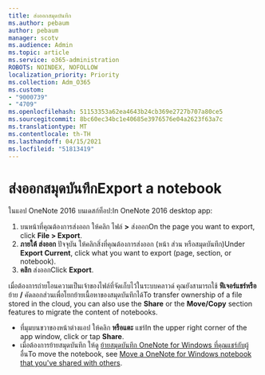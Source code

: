 ```yaml
---
title: ส่งออกสมุดบันทึก
ms.author: pebaum
author: pebaum
manager: scotv
ms.audience: Admin
ms.topic: article
ms.service: o365-administration
ROBOTS: NOINDEX, NOFOLLOW
localization_priority: Priority
ms.collection: Adm_O365
ms.custom:
- "9000739"
- "4709"
ms.openlocfilehash: 51153353a62ea4643b24cb369e2727b707a80ce5
ms.sourcegitcommit: 8bc60ec34bc1e40685e3976576e04a2623f63a7c
ms.translationtype: MT
ms.contentlocale: th-TH
ms.lasthandoff: 04/15/2021
ms.locfileid: "51813419"
---
```

# <a name="export-a-notebook"></a><span data-ttu-id="83e4d-102">ส่งออกสมุดบันทึก</span><span class="sxs-lookup"><span data-stu-id="83e4d-102">Export a notebook</span></span>

<span data-ttu-id="83e4d-103">ในแอป OneNote 2016 บนเดสก์ท็อป:</span><span class="sxs-lookup"><span data-stu-id="83e4d-103">In OneNote 2016 desktop app:</span></span>

1. <span data-ttu-id="83e4d-104">บนหน้าที่คุณต้องการส่งออก ให้คลิก ไฟล์ **>** ส่งออก</span><span class="sxs-lookup"><span data-stu-id="83e4d-104">On the page you want to export, click **File > Export**.</span></span>
2. <span data-ttu-id="83e4d-105">**ภายใต้ ส่งออก** ปัจจุบัน ให้คลิกสิ่งที่คุณต้องการส่งออก (หน้า ส่วน หรือสมุดบันทึก)</span><span class="sxs-lookup"><span data-stu-id="83e4d-105">Under **Export Current**, click what you want to export (page, section, or notebook).</span></span>
3. <span data-ttu-id="83e4d-106">**คลิก** ส่งออก</span><span class="sxs-lookup"><span data-stu-id="83e4d-106">Click **Export**.</span></span>
 
<span data-ttu-id="83e4d-107">เมื่อต้องการถ่ายโอนความเป็นเจ้าของไฟล์ที่จัดเก็บไว้ในระบบคลาวด์ คุณยังสามารถใช้ **ฟีเจอร์แชร์หรือ** ย้าย **/** คัดลอกส่วนเพื่อโยกย้ายเนื้อหาของสมุดบันทึกได้</span><span class="sxs-lookup"><span data-stu-id="83e4d-107">To transfer ownership of a file stored in the cloud, you can also use the **Share** or the **Move/Copy** section features to migrate the content of notebooks.</span></span>  

- <span data-ttu-id="83e4d-108">ที่มุมบนขวาของหน้าต่างแอป ให้คลิก **หรือแตะ** แชร์</span><span class="sxs-lookup"><span data-stu-id="83e4d-108">In the upper right corner of the app window, click or tap **Share**.</span></span>
- <span data-ttu-id="83e4d-109">เมื่อต้องการย้ายสมุดบันทึก ให้ดู [ย้ายสมุดบันทึก OneNote for Windows ที่คุณแชร์กับ](https://support.office.com/article/move-a-onenote-for-windows-notebook-that-you-ve-shared-with-others-56c7659e-1850-49a6-8874-e2db6b440cd4?ui=en-US&rs=en-US&ad=US)ผู้อื่น</span><span class="sxs-lookup"><span data-stu-id="83e4d-109">To move the notebook, see [Move a OneNote for Windows notebook that you've shared with others](https://support.office.com/article/move-a-onenote-for-windows-notebook-that-you-ve-shared-with-others-56c7659e-1850-49a6-8874-e2db6b440cd4?ui=en-US&rs=en-US&ad=US).</span></span>
